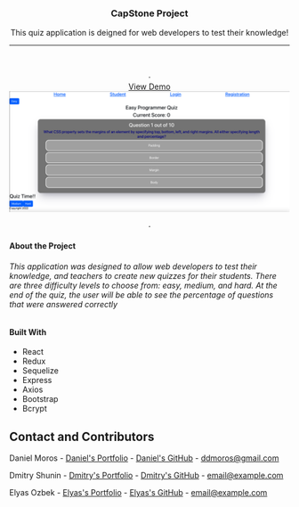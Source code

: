 
<div align="center">


  <h3 align="center">CapStone Project</h3>

  <p align="center">
   This quiz application is deigned for web developers to test their knowledge!
    <br />
    <hr>
    <br />
    <br />
    ·
    <div>
      <a href="#">View Demo</a>
      <img src='./home1.png'>
    </div>
   
    ·

  </p>
</div>

#### About the Project
  
###### This application was designed to allow web developers to test their knowledge, and teachers to create new quizzes for their students. There are three difficulty levels to choose from: easy, medium, and hard. At the end of the quiz, the user will be able to see the percentage of questions that were answered correctly 

#### Built With
* React
* Redux
* Sequelize
* Express
* Axios
* Bootstrap
* Bcrypt



<!-- CONTACT -->
## Contact and Contributors

Daniel Moros - [Daniel's Portfolio](https://ddmoros.wixsite.com/ddmportfolio) - [Daniel's GitHub](https://github.com/Ddmoros) - ddmoros@gmail.com

Dmitry Shunin - [Dmitry's Portfolio](https://twitter.com/your_username) - [Dmitry's GitHub](https://github.com/Dimasik0204) - email@example.com

Elyas Ozbek - [Elyas's Portfolio](https://twitter.com/your_username) - [Elyas's GitHub](https://github.com/ElyasO03) - email@example.com









